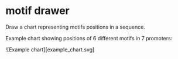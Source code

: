 # motif drawer

Draw a chart representing motifs positions in a sequence.

Example chart showing positions of 6 different motifs in 7 promoters:

![Example chart][example_chart.svg]


